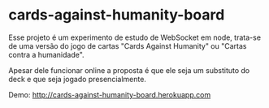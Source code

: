 # cards-against-humanity-board

Esse projeto é um experimento de estudo de WebSocket em node, trata-se de uma versão do jogo de cartas "Cards Against Humanity" ou "Cartas contra a humanidade".

Apesar dele funcionar online a proposta é que ele seja um substituto do deck e que seja jogado presencialmente.

Demo: <http://cards-against-humanity-board.herokuapp.com>